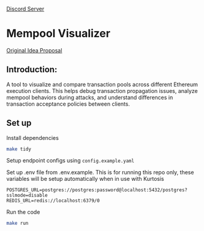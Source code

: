 [Discord Server](https://discord.gg/UEyf7U8Smr)

# Mempool Visualizer

[Original Idea Proposal](https://github.com/ethpandaops/tooling-wishlist/blob/master/open-ideas/txpool-viz.md)

## Introduction:
A tool to visualize and compare transaction pools across different Ethereum execution clients. This helps debug transaction propagation issues, analyze mempool behaviors during attacks, and understand differences in transaction acceptance policies between clients.

## Set up

Install dependencies

```bash
make tidy
```

Setup endpoint configs using `config.example.yaml`

Set up .env file from .env.example. This is for running this repo only, these variables will be setup automatically when in use with Kurtosis

```
POSTGRES_URL=postgres://postgres:password@localhost:5432/postgres?sslmode=disable
REDIS_URL=redis://localhost:6379/0
```

Run the code

```bash
make run
```

